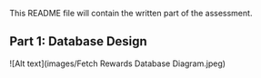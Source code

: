 This README file will contain the written part of the assessment.

## Part 1: Database Design
![Alt text](images/Fetch Rewards Database Diagram.jpeg)
